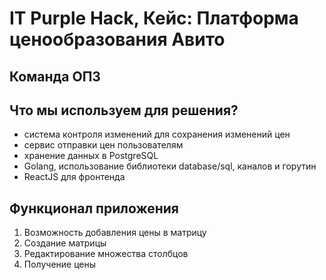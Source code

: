 # IT Purple Hack, Кейс: Платформа ценообразования Авито 
## **Команда ОПЗ**

## Что мы используем для решения?
- система контроля изменений для сохранения изменений цен 
- сервис отправки цен пользователям
- хранение данных в PostgreSQL
- Golang, использование библиотеки database/sql, каналов и горутин
- ReactJS для фронтенда

## Функционал приложения
1. Возможность добавления цены в матрицу
2. Создание матрицы
3. Редактирование множества столбцов
4. Получение цены
